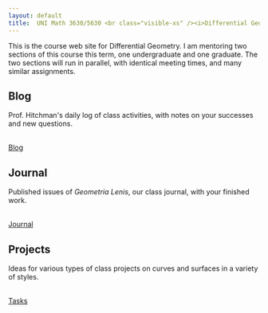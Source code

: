 ```yaml
---
layout: default
title:  UNI Math 3630/5630 <br class="visible-xs" /><i>Differential Geometry</i>
---
```


<div class="row">
  <div class="col-xs-12">
    <p class="lead">
      This is the course web site for Differential Geometry. I am mentoring two
      sections of this course this term, one undergraduate and one graduate. The
      two sections will run in parallel, with identical meeting times, and
      many similar assignments.
    </p>
  </div>
</div>

<div class="row">
  <div class="col-xs-12 col-sm-4">
    <div>
      <h2>Blog</h2>
      <p>
        Prof. Hitchman's daily log of class activities, with notes on your
        successes and new questions.
      </p>
      <div>
        <br />
        <a class="btn btn-info btn-lg btn-block" href="{{ site.baseurl }}/blog/">Blog</a>
      </div>
    </div>
  </div>

  <div class="col-xs-12 col-sm-4">
    <div>
      <h2>Journal</h2>
      <p>
        Published issues of <i>Geometria Lenis</i>, our class journal, with your finished work.
      </p>
      <div>
        <br />
        <a class="btn btn-warning btn-lg btn-block" href="{{ site.baseurl }}/journal/">Journal</a>
      </div>
    </div>
  </div>


  <div class="col-xs-12 col-sm-4">
    <div>
      <h2>Projects</h2>
      <p>
        Ideas for various types of class projects on curves and surfaces in a variety of styles.
      </p>
      <div>
        <br />
        <a class="btn btn-success btn-lg btn-block" href="{{ site.baseurl }}/tasks/">Tasks</a>
      </div>
    </div>
  </div>



</div>


<div>
  <p>
    <br class="visible-xs visible-sm"/>
  </p>
</div>

